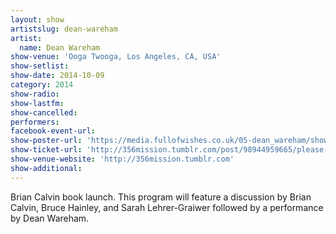 ```yaml
---
layout: show
artistslug: dean-wareham
artist:
  name: Dean Wareham
show-venue: 'Ooga Twooga, Los Angeles, CA, USA'
show-setlist:
show-date: 2014-10-09
category: 2014
show-radio:
show-lastfm:
show-cancelled:
performers:
facebook-event-url:
show-poster-url: 'https://media.fullofwishes.co.uk/05-dean_wareham/show_assets/2014-10-09/2014-10-09-dean-wareham-ooga-twooga.jpg'
show-ticket-url: 'http://356mission.tumblr.com/post/98944959665/please-join-us-to-celebrate-the-release-of-brian'
show-venue-website: 'http://356mission.tumblr.com'
show-additional:
---
```

Brian Calvin book launch. This program will feature a discussion by Brian Calvin, Bruce Hainley, and Sarah Lehrer-Graiwer followed by a performance by Dean Wareham.
